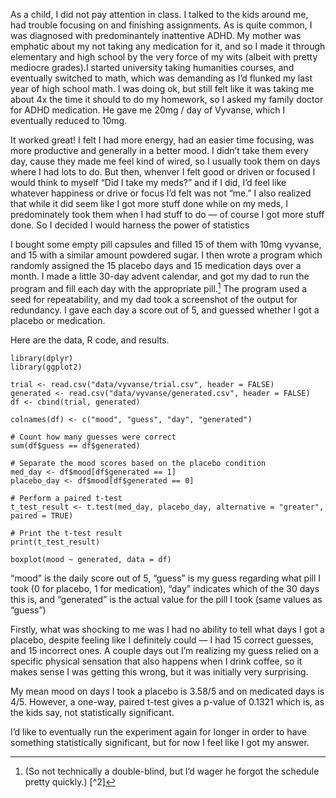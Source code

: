 As a child, I did not pay attention in class. I talked to the kids around me, had trouble focusing on and finishing assignments. As is quite common, I was diagnosed with predominantely inattentive ADHD. My mother was emphatic about my not taking any medication for it, and so I made it through elementary and high school by the very force of my wits (albeit with pretty mediocre grades).I started university taking humanities courses, and eventually switched to math, which was demanding as I’d flunked my last year of high school math. I was doing ok, but still felt like it was taking me about 4x the time it should to do my homework, so I asked my family doctor for ADHD medication. He gave me 20mg / day of Vyvanse, which I eventually reduced to 10mg.

It worked great! I felt I had more energy, had an easier time focusing, was more productive and generally in a better mood. I didn’t take them every day, cause they made me feel kind of wired, so I usually took them on days where I had lots to do. But then, whenver I felt good or driven or focused I would think to myself “Did I take my meds?” and if I did, I’d feel like whatever happiness or drive or focus I’d felt was not “me.” I also realized that while it did seem like I got more stuff done while on my meds, I predominately took them when I had stuff to do — of course I got more stuff done. So I decided I would harness the power of statistics

I bought some empty pill capsules and filled 15 of them with 10mg vyvanse, and 15 with a similar amount powdered sugar. I then wrote a program which randomly assigned the 15 placebo days and 15 medication days over a month. I made a little 30-day advent calendar, and got my dad to run the program and fill each day with the appropriate pill.[^1] The program used a seed for repeatability, and my dad took a screenshot of the output for redundancy. I gave each day a score out of 5, and guessed whether I got a placebo or medication.

Here are the data, R code, and results.

```
library(dplyr)
library(ggplot2)

trial <- read.csv("data/vyvanse/trial.csv", header = FALSE)
generated <- read.csv("data/vyvanse/generated.csv", header = FALSE)
df <- cbind(trial, generated)

colnames(df) <- c("mood", "guess", "day", "generated")

# Count how many guesses were correct
sum(df$guess == df$generated)

# Separate the mood scores based on the placebo condition
med_day <- df$mood[df$generated == 1]
placebo_day <- df$mood[df$generated == 0]

# Perform a paired t-test
t_test_result <- t.test(med_day, placebo_day, alternative = "greater", paired = TRUE)

# Print the t-test result
print(t_test_result)

boxplot(mood ~ generated, data = df)
```

“mood” is the daily score out of 5, “guess” is my guess regarding what pill I took (0 for placebo, 1 for medication), “day” indicates which of the 30 days this is, and “generated” is the actual value for the pill I took (same values as “guess”)

Firstly, what was shocking to me was I had no ability to tell what days I got a placebo, despite feeling like I definitely could — I had 15 correct guesses, and 15 incorrect ones. A couple days out I’m realizing my guess relied on a specific physical sensation that also happens when I drink coffee, so it makes sense I was getting this wrong, but it was initially very surprising.

My mean mood on days I took a placebo is 3.58/5 and on medicated days is 4/5. However, a one-way, paired t-test gives a p-value of 0.1321 which is, as the kids say, not statistically significant.

I’d like to eventually run the experiment again for longer in order to have something statistically significant, but for now I feel like I got my answer.

[^1]: (So not technically a double-blind, but I’d wager he forgot the schedule pretty quickly.)
[^2]

